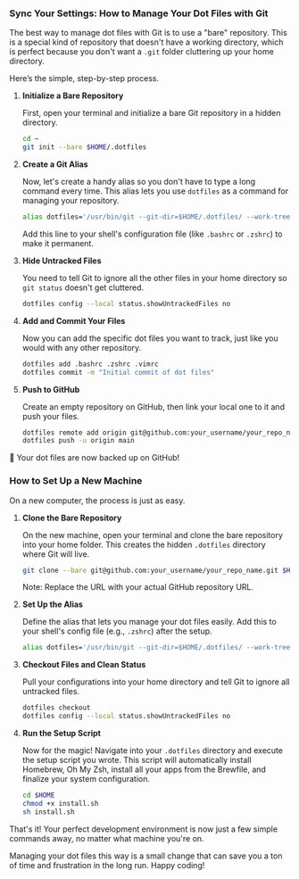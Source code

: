 ### Sync Your Settings: How to Manage Your Dot Files with Git

The best way to manage dot files with Git is to use a "bare" repository. This is a special kind of repository that doesn't have a working directory, which is perfect because you don't want a `.git` folder cluttering up your home directory.

Here’s the simple, step-by-step process.

1. **Initialize a Bare Repository**

   First, open your terminal and initialize a bare Git repository in a hidden directory.

   ```bash
   cd ~
   git init --bare $HOME/.dotfiles
   ```

2. **Create a Git Alias**

   Now, let's create a handy alias so you don't have to type a long command every time. This alias lets you use `dotfiles` as a command for managing your repository.

   ```bash
   alias dotfiles='/usr/bin/git --git-dir=$HOME/.dotfiles/ --work-tree=$HOME'
   ```

   Add this line to your shell's configuration file (like `.bashrc` or `.zshrc`) to make it permanent.

3. **Hide Untracked Files**

   You need to tell Git to ignore all the other files in your home directory so `git status` doesn't get cluttered.

   ```bash
   dotfiles config --local status.showUntrackedFiles no
   ```

4. **Add and Commit Your Files**

   Now you can add the specific dot files you want to track, just like you would with any other repository.

   ```bash
   dotfiles add .bashrc .zshrc .vimrc
   dotfiles commit -m "Initial commit of dot files"
   ```

5. **Push to GitHub**

   Create an empty repository on GitHub, then link your local one to it and push your files.

   ```bash
   dotfiles remote add origin git@github.com:your_username/your_repo_name.git
   dotfiles push -u origin main
   ```

🎉 Your dot files are now backed up on GitHub!

### How to Set Up a New Machine

On a new computer, the process is just as easy.

1. **Clone the Bare Repository**

   On the new machine, open your terminal and clone the bare repository into your home folder. This creates the hidden `.dotfiles` directory where Git will live.

   ```bash
   git clone --bare git@github.com:your_username/your_repo_name.git $HOME/.dotfiles
   ```

   Note: Replace the URL with your actual GitHub repository URL.

2. **Set Up the Alias**

   Define the alias that lets you manage your dot files easily. Add this to your shell's config file (e.g., `.zshrc`) after the setup.

   ```bash
   alias dotfiles='/usr/bin/git --git-dir=$HOME/.dotfiles/ --work-tree=$HOME'
   ```

3. **Checkout Files and Clean Status**

   Pull your configurations into your home directory and tell Git to ignore all untracked files.

   ```bash
   dotfiles checkout
   dotfiles config --local status.showUntrackedFiles no
   ```

4. **Run the Setup Script**

   Now for the magic! Navigate into your `.dotfiles` directory and execute the setup script you wrote. This script will automatically install Homebrew, Oh My Zsh, install all your apps from the Brewfile, and finalize your system configuration.

   ```bash
   cd $HOME
   chmod +x install.sh
   sh install.sh
   ```

That's it! Your perfect development environment is now just a few simple commands away, no matter what machine you're on.

Managing your dot files this way is a small change that can save you a ton of time and frustration in the long run. Happy coding!
